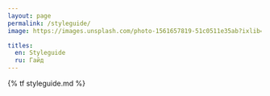 ```yaml
---
layout: page
permalink: /styleguide/
image: https://images.unsplash.com/photo-1561657819-51c0511e35ab?ixlib=rb-1.2.1&ixid=MnwxMjA3fDB8MHxwaG90by1wYWdlfHx8fGVufDB8fHx8&auto=format&fit=crop&w=1471&q=80

titles:
  en: Styleguide
  ru: Гайд
---
```


{% tf styleguide.md %}
